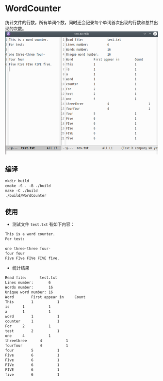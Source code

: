 # WordCounter

统计文件的行数，所有单词个数，同时还会记录每个单词首次出现的行数和总共出现的次数。
![demo](./demo.png)

## 编译

```shell
mkdir build
cmake -S . -B ./build 
make -C ./build
./build/WordCounter
```

## 使用

+ 测试文件 `test.txt` 有如下内容：

```shell
This is a word counter.
For test:

one three-three four-
four four
Five FIve FIVe FIVE five.
```

+ 统计结果

```shell
Read file:		test.txt
Lines number:		6
Words number:		16
Unique word number:	16
Word		First appear in		Count
This		1			1
is		1			1
a		1			1
word		1			1
counter		1			1
For		2			1
test		2			1
one		4			1
threethree		4			1
fourfour		4			1
four		5			1
Five		6			1
FIve		6			1
FIVe		6			1
FIVE		6			1
five		6			1
```
